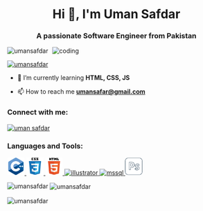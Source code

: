 <h1 align="center">Hi 👋, I'm Uman Safdar</h1>
<h3 align="center">A passionate Software Engineer from Pakistan</h3>
<img align="right" alt="coding" width="400" scr="https://media.istockphoto.com/id/1248949754/vector/website-app-design-development-technology-software-code-programming-ui-ux-concept.jpg?s=612x612&w=0&k=20&c=j4Qej0zE7XjD8toU04tBur3ofwa_zA6XFK08zwoVbb4="
<p align="left"> <img src="https://komarev.com/ghpvc/?username=umansafdar&label=Profile%20views&color=0e75b6&style=flat" alt="umansafdar" /> </p>

<p align="left"> <a href="https://github.com/ryo-ma/github-profile-trophy"><img src="https://github-profile-trophy.vercel.app/?username=umansafdar" alt="umansafdar" /></a> </p>

- 🌱 I’m currently learning **HTML, CSS, JS**

- 📫 How to reach me **umansafar@gmail.com**

<h3 align="left">Connect with me:</h3>
<p align="left">
<a href="https://fb.com/uman safdar" target="blank"><img align="center" src="https://raw.githubusercontent.com/rahuldkjain/github-profile-readme-generator/master/src/images/icons/Social/facebook.svg" alt="uman safdar" height="30" width="40" /></a>
</p>

<h3 align="left">Languages and Tools:</h3>
<p align="left"> <a href="https://www.w3schools.com/cpp/" target="_blank" rel="noreferrer"> <img src="https://raw.githubusercontent.com/devicons/devicon/master/icons/cplusplus/cplusplus-original.svg" alt="cplusplus" width="40" height="40"/> </a> <a href="https://www.w3schools.com/css/" target="_blank" rel="noreferrer"> <img src="https://raw.githubusercontent.com/devicons/devicon/master/icons/css3/css3-original-wordmark.svg" alt="css3" width="40" height="40"/> </a> <a href="https://www.w3.org/html/" target="_blank" rel="noreferrer"> <img src="https://raw.githubusercontent.com/devicons/devicon/master/icons/html5/html5-original-wordmark.svg" alt="html5" width="40" height="40"/> </a> <a href="https://www.adobe.com/in/products/illustrator.html" target="_blank" rel="noreferrer"> <img src="https://www.vectorlogo.zone/logos/adobe_illustrator/adobe_illustrator-icon.svg" alt="illustrator" width="40" height="40"/> </a> <a href="https://www.microsoft.com/en-us/sql-server" target="_blank" rel="noreferrer"> <img src="https://www.svgrepo.com/show/303229/microsoft-sql-server-logo.svg" alt="mssql" width="40" height="40"/> </a> <a href="https://www.photoshop.com/en" target="_blank" rel="noreferrer"> <img src="https://raw.githubusercontent.com/devicons/devicon/master/icons/photoshop/photoshop-line.svg" alt="photoshop" width="40" height="40"/> </a> </p>

<p><img align="left" src="https://github-readme-stats.vercel.app/api/top-langs?username=umansafdar&show_icons=true&locale=en&layout=compact" alt="umansafdar" /></p>

<p>&nbsp;<img align="center" src="https://github-readme-stats.vercel.app/api?username=umansafdar&show_icons=true&locale=en" alt="umansafdar" /></p>

<p><img align="center" src="https://github-readme-streak-stats.herokuapp.com/?user=umansafdar&" alt="umansafdar" /></p>
